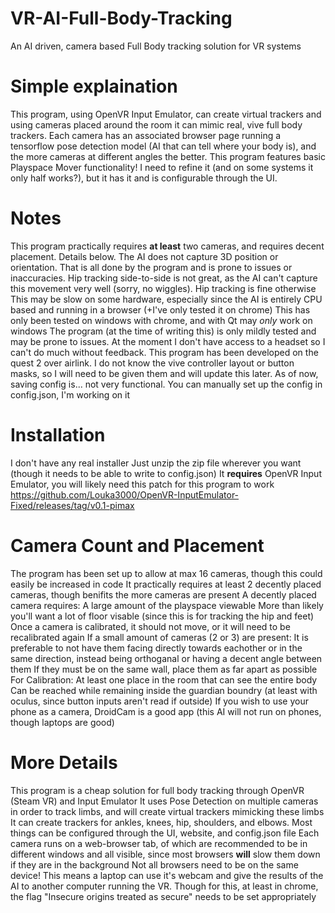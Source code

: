 # VR-AI-Full-Body-Tracking
An AI driven, camera based Full Body tracking solution for VR systems

# Simple explaination
This program, using OpenVR Input Emulator, can create virtual trackers and using cameras placed around the room it can mimic real, vive full body trackers.
Each camera has an associated browser page running a tensorflow pose detection model (AI that can tell where your body is), and the more cameras at different angles the better.
This program features basic Playspace Mover functionality! I need to refine it (and on some systems it only half works?), but it has it and is configurable through the UI. 

# Notes
This program practically requires **at least** two cameras, and requires decent placement. Details below.
The AI does not capture 3D position or orientation. That is all done by the program and is prone to issues or inaccuracies. 
  Hip tracking side-to-side is not great, as the AI can't capture this movement very well (sorry, no wiggles). Hip tracking is fine otherwise
This may be slow on some hardware, especially since the AI is entirely CPU based and running in a browser (+I've only tested it on chrome)
This has only been tested on windows with chrome, and with Qt may _only_ work on windows
The program (at the time of writing this) is only mildly tested and may be prone to issues. At the moment I don't have access to a headset so I can't do much without feedback.
This program has been developed on the quest 2 over airlink. I do not know the vive controller layout or button masks, so I will need to be given them and will update this later.
As of now, saving config is... not very functional. You can manually set up the config in config.json, I'm working on it

# Installation
I don't have any real installer
Just unzip the zip file wherever you want (though it needs to be able to write to config.json)
It **requires** OpenVR Input Emulator, you will likely need this patch for this program to work <br>
https://github.com/Louka3000/OpenVR-InputEmulator-Fixed/releases/tag/v0.1-pimax

# Camera Count and Placement
The program has been set up to allow at max 16 cameras, though this could easily be increased in code
It practically requires at least 2 decently placed cameras, though benifits the more cameras are present
A decently placed camera requires:
  A large amount of the playspace viewable
  More than likely you'll want a lot of floor visable (since this is for tracking the hip and feet)
  Once a camera is calibrated, it should not move, or it will need to be recalibrated again
  If a small amount of cameras (2 or 3) are present:
    It is preferable to not have them facing directly towards eachother or in the same direction, instead being orthoganal or having a decent angle between them
    If they must be on the same wall, place them as far apart as possible
  For Calibration:
    At least one place in the room that can see the entire body
    Can be reached while remaining inside the guardian boundry (at least with oculus, since button inputs aren't read if outside)
If you wish to use your phone as a camera, DroidCam is a good app (this AI will not run on phones, though laptops are good)

# More Details
This program is a cheap solution for full body tracking through OpenVR (Steam VR) and Input Emulator
It uses Pose Detection on multiple cameras in order to track limbs, and will create virtual trackers mimicking these limbs
It can create trackers for ankles, knees, hip, shoulders, and elbows.
Most things can be configured through the UI, website, and config.json file
Each camera runs on a web-browser tab, of which are recommended to be in different windows and all visible, since most browsers **will** slow them down if they are in the background
Not all browsers need to be on the same device! This means a laptop can use it's webcam and give the results of the AI to another computer running the VR. Though for this, at least in chrome, the flag "Insecure origins treated as secure" needs to be set appropriately
